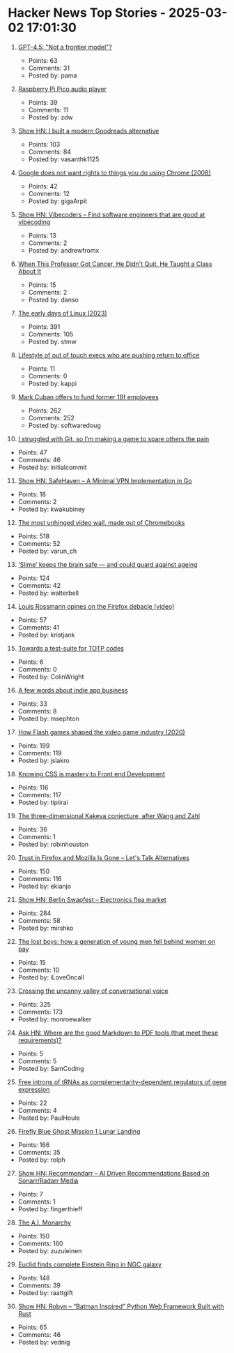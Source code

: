 # Hacker News Top Stories - 2025-03-02 17:01:30

1. [GPT-4.5: "Not a frontier model"?](https://www.interconnects.ai/p/gpt-45-not-a-frontier-model)
   - Points: 63
   - Comments: 31
   - Posted by: pama

2. [Raspberry Pi Pico audio player](http://lucstechblog.blogspot.com/2025/02/raspberry-pi-pico-audio-player.html)
   - Points: 39
   - Comments: 11
   - Posted by: zdw

3. [Show HN: I built a modern Goodreads alternative](https://kaguya.io/)
   - Points: 103
   - Comments: 84
   - Posted by: vasanthk1125

4. [Google does not want rights to things you do using Chrome (2008)](https://www.mattcutts.com/blog/google-chrome-license-agreement/)
   - Points: 42
   - Comments: 12
   - Posted by: gigaArpit

5. [Show HN: Vibecoders – Find software engineers that are good at vibecoding](undefined)
   - Points: 13
   - Comments: 2
   - Posted by: andrewfromx

6. [When This Professor Got Cancer, He Didn't Quit. He Taught a Class About It](https://www.nytimes.com/2025/02/26/us/stanford-professor-cancer-bryant-lin.html)
   - Points: 15
   - Comments: 2
   - Posted by: danso

7. [The early days of Linux (2023)](https://lwn.net/Articles/928581/)
   - Points: 391
   - Comments: 105
   - Posted by: stmw

8. [Lifestyle of out of touch execs who are pushing return to office](https://twitter.com/EthanEvansVP/status/1895845734177452369)
   - Points: 11
   - Comments: 0
   - Posted by: kappi

9. [Mark Cuban offers to fund former 18f employees](https://techcrunch.com/2025/03/01/mark-cuban-offers-to-fund-government-tech-unit-that-was-cut-in-the-middle-of-the-night/)
   - Points: 262
   - Comments: 252
   - Posted by: softwaredoug

10. [I struggled with Git, so I'm making a game to spare others the pain](https://initialcommit.com/blog/im-making-a-git-game)
   - Points: 47
   - Comments: 46
   - Posted by: initialcommit

11. [Show HN: SafeHaven – A Minimal VPN Implementation in Go](https://github.com/kwakubiney/safehaven)
   - Points: 18
   - Comments: 2
   - Posted by: kwakubiney

12. [The most unhinged video wall, made out of Chromebooks](https://varun.ch/posts/videowall/)
   - Points: 518
   - Comments: 52
   - Posted by: varun_ch

13. [‘Slime’ keeps the brain safe ― and could guard against ageing](https://www.nature.com/articles/d41586-025-00554-w)
   - Points: 124
   - Comments: 42
   - Posted by: walterbell

14. [Louis Rossmann opines on the Firefox debacle [video]](https://www.youtube.com/watch?v=-8bTquKjzos)
   - Points: 57
   - Comments: 41
   - Posted by: kristjank

15. [Towards a test-suite for TOTP codes](https://shkspr.mobi/blog/2025/03/towards-a-test-suite-for-totp-codes/)
   - Points: 6
   - Comments: 0
   - Posted by: ColinWright

16. [A few words about indie app business](https://blog.charliemonroe.net/a-few-words-about-indie-app-business/)
   - Points: 33
   - Comments: 8
   - Posted by: msephton

17. [How Flash games shaped the video game industry (2020)](https://www.flashgamehistory.com/)
   - Points: 199
   - Comments: 119
   - Posted by: jslakro

18. [Knowing CSS is mastery to Front end Development](https://helloanselm.com/writings/knowing-css-is-mastery-to-frontend-development)
   - Points: 116
   - Comments: 117
   - Posted by: tipiirai

19. [The three-dimensional Kakeya conjecture, after Wang and Zahl](https://terrytao.wordpress.com/2025/02/25/the-three-dimensional-kakeya-conjecture-after-wang-and-zahl/)
   - Points: 36
   - Comments: 1
   - Posted by: robinhouston

20. [Trust in Firefox and Mozilla Is Gone – Let's Talk Alternatives](https://boilingsteam.com/poll-trust-in-firefox-mozilla-is-gone/)
   - Points: 150
   - Comments: 116
   - Posted by: ekianjo

21. [Show HN: Berlin Swapfest – Electronics flea market](https://www.swapfest.berlin/)
   - Points: 284
   - Comments: 58
   - Posted by: mirshko

22. [The lost boys: how a generation of young men fell behind women on pay](https://www.thetimes.com/uk/society/article/the-lost-boys-how-a-generation-of-young-men-fell-behind-women-on-pay-8rc3mmvt0)
   - Points: 15
   - Comments: 10
   - Posted by: iLoveOncall

23. [Crossing the uncanny valley of conversational voice](https://www.sesame.com/research/crossing_the_uncanny_valley_of_voice)
   - Points: 325
   - Comments: 173
   - Posted by: monroewalker

24. [Ask HN: Where are the good Markdown to PDF tools (that meet these requirements)?](undefined)
   - Points: 5
   - Comments: 5
   - Posted by: SamCoding

25. [Free introns of tRNAs as complementarity-dependent regulators of gene expression](https://www.cell.com/molecular-cell/fulltext/S1097-2765(25)00053-X)
   - Points: 22
   - Comments: 4
   - Posted by: PaulHoule

26. [Firefly Blue Ghost Mission 1 Lunar Landing](https://plus.nasa.gov/scheduled-video/firefly-blue-ghost-mission-1-lunar-landing/)
   - Points: 166
   - Comments: 35
   - Posted by: rolph

27. [Show HN: Recommendarr – AI Driven Recommendations Based on Sonarr/Radarr Media](https://github.com/fingerthief/recommendarr)
   - Points: 7
   - Comments: 1
   - Posted by: fingerthieff

28. [The A.I. Monarchy](https://substack.com/home/post/p-156886169)
   - Points: 150
   - Comments: 160
   - Posted by: zuzuleinen

29. [Euclid finds complete Einstein Ring in NGC galaxy](https://www.euclid-ec.org/einstein-ring-in-ngc-6505/)
   - Points: 148
   - Comments: 39
   - Posted by: raattgift

30. [Show HN: Robyn – “Batman Inspired” Python Web Framework Built with Rust](https://robyn.tech/)
   - Points: 65
   - Comments: 46
   - Posted by: vednig

